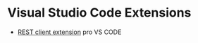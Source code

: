 # Visual Studio Code Extensions

* [REST client extension](https://github.com/Huachao/vscode-restclient) pro VS CODE